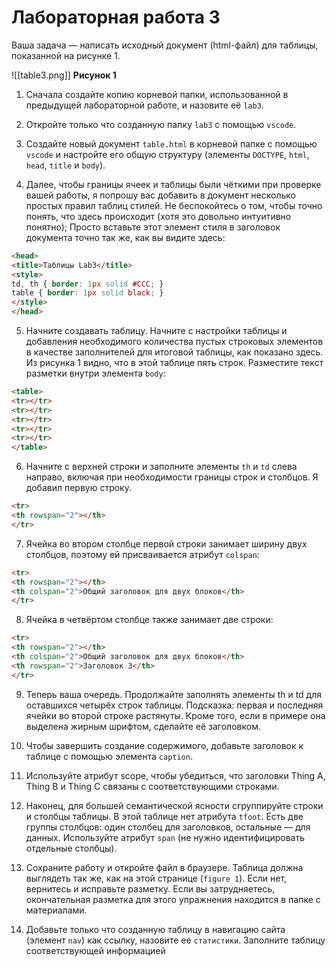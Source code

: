 # Лабораторная работа 3

Ваша задача — написать исходный документ (html-файл) для таблицы, показанной на рисунке 1.

![[table3.png]]
**Рисунок 1**

1. Сначала создайте копию корневой папки, использованной в предыдущей лабораторной работе, и назовите её `lab3`.

2. Откройте только что созданную папку `lab3` с помощью `vscode`.

3. Создайте новый документ `table.html` в корневой папке с помощью `vscode` и настройте его общую структуру (элементы `DOCTYPE`, `html`, `head`, `title` и `body`).

4. Далее, чтобы границы ячеек и таблицы были чёткими при проверке вашей работы, я попрошу вас добавить в документ несколько простых правил таблиц стилей. Не беспокойтесь о том, чтобы точно понять, что здесь происходит (хотя это довольно интуитивно понятно); Просто вставьте этот элемент стиля в заголовок документа точно так же, как вы видите здесь:

```html
<head>
<title>Таблицы Lab3</title>
<style>
td, th { border: 1px solid #CCC; }
table { border: 1px solid black; }
</style>
</head>
```

5. Начните создавать таблицу. Начните с настройки таблицы и добавления необходимого количества пустых строковых элементов в качестве заполнителей для итоговой таблицы, как показано здесь. Из рисунка 1 видно, что в этой таблице пять строк. Разместите текст разметки внутри элемента `body`:

```html
<table>
<tr></tr>
<tr></tr>
<tr></tr>
<tr></tr>
<tr></tr>
</table>
```
6. Начните с верхней строки и заполните элементы `th` и `td` слева направо, включая при необходимости границы строк и столбцов. Я добавил первую строку.

```html
<tr>
<th rowspan="2"></th>
</tr>
```

7. Ячейка во втором столбце первой строки занимает ширину двух столбцов, поэтому ей присваивается атрибут `colspan`:

```html
<tr>
<th rowspan="2"></th>
<th colspan="2">Общий заголовок для двух блоков</th>
</tr>
```

8. Ячейка в четвёртом столбце также занимает две строки:

```html
<tr>
<th rowspan="2"></th>
<th colspan="2">Общий заголовок для двух блоков</th>
<th rowspan="2">Заголовок 3</th>
</tr>
```

9. Теперь ваша очередь. Продолжайте заполнять элементы th и td для оставшихся четырёх строк таблицы. Подсказка: первая и последняя ячейки во второй строке растянуты. Кроме того, если в примере она выделена жирным шрифтом, сделайте её заголовком.

10. Чтобы завершить создание содержимого, добавьте заголовок к таблице с помощью элемента `caption`.

11. Используйте атрибут scope, чтобы убедиться, что заголовки Thing A, Thing B и Thing C связаны с соответствующими строками.

12. Наконец, для большей семантической ясности сгруппируйте строки и столбцы таблицы. В этой таблице нет атрибута `tfoot`. Есть две группы столбцов: один столбец для заголовков, остальные — для данных. Используйте атрибут `span` (не нужно идентифицировать отдельные столбцы).

13. Сохраните работу и откройте файл в браузере. Таблица должна выглядеть так же, как на этой странице (`figure 1`). Если нет, вернитесь и исправьте разметку. Если вы затрудняетесь, окончательная разметка для этого упражнения находится в папке с материалами.

14. Добавьте только что созданную таблицу в навигацию сайта (элемент `nav`) как ссылку, назовите ее `статистики`. Заполните таблицу соответствующей информацией

